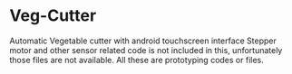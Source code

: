 # Veg-Cutter
Automatic Vegetable cutter with android touchscreen interface
Stepper motor and other sensor related code is not included in this, unfortunately those files are not available.
All these are prototyping codes or files.
